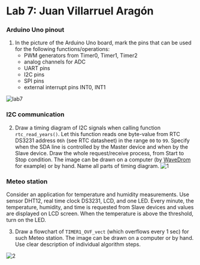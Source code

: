 # Lab 7: Juan Villarruel Aragón

### Arduino Uno pinout

1. In the picture of the Arduino Uno board, mark the pins that can be used for the following functions/operations:
   * PWM generators from Timer0, Timer1, Timer2
   * analog channels for ADC
   * UART pins
   * I2C pins
   * SPI pins
   * external interrupt pins INT0, INT1
  
  ![lab7](https://user-images.githubusercontent.com/114478665/201797151-f56d446b-179d-4104-be7e-48654566fbe4.png)
 

### I2C communication

2. Draw a timing diagram of I2C signals when calling function `rtc_read_years()`. Let this function reads one byte-value from RTC DS3231 address `06h` (see RTC datasheet) in the range `00` to `99`. Specify when the SDA line is controlled by the Master device and when by the Slave device. Draw the whole request/receive process, from Start to Stop condition. The image can be drawn on a computer (by [WaveDrom](https://wavedrom.com/) for example) or by hand. Name all parts of timing diagram.
![1](https://user-images.githubusercontent.com/114478665/201798745-50fe63ff-19e2-4a6d-9774-f488c1dfba8c.jpeg)

   


### Meteo station

Consider an application for temperature and humidity measurements. Use sensor DHT12, real time clock DS3231, LCD, and one LED. Every minute, the temperature, humidity, and time is requested from Slave devices and values are displayed on LCD screen. When the temperature is above the threshold, turn on the LED.

3. Draw a flowchart of `TIMER1_OVF_vect` (which overflows every 1&nbsp;sec) for such Meteo station. The image can be drawn on a computer or by hand. Use clear description of individual algorithm steps.

  
![2](https://user-images.githubusercontent.com/114478665/201798765-436d4115-c4f9-4dfb-b5e0-77e2fffb32d3.jpeg)

